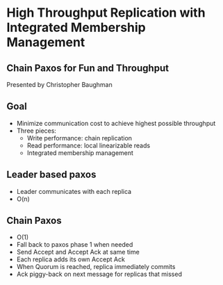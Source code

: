 # High Throughput Replication with Integrated Membership Management
## Chain Paxos for Fun and Throughput
Presented by Christopher Baughman

## Goal
- Minimize communication cost to achieve highest possible throughput
- Three pieces:
    - Write performance: chain replication
    - Read performance: local linearizable reads
    - Integrated membership management

## Leader based paxos
- Leader communicates with each replica
- O(n)

## Chain Paxos
- O(1)
- Fall back to paxos phase 1 when needed
- Send Accept and Accept Ack at same time
- Each replica adds its own Accept Ack
- When Quorum is reached, replica immediately commits
- Ack piggy-back on next message for replicas that missed